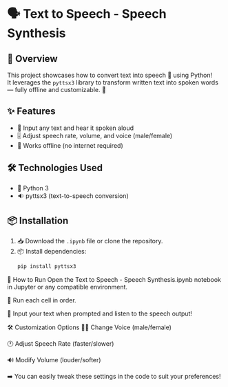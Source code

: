 # 🗣️ Text to Speech - Speech Synthesis

## 📖 Overview
This project showcases how to convert text into speech 🎤 using Python!  
It leverages the `pyttsx3` library to transform written text into spoken words — fully offline and customizable. 🚀

## ✨ Features
- 📝 Input any text and hear it spoken aloud
- 🎚️ Adjust speech rate, volume, and voice (male/female)
- 📶 Works offline (no internet required)

## 🛠️ Technologies Used
- 🐍 Python 3
- 🔉 pyttsx3 (text-to-speech conversion)

## 📦 Installation
1. 📥 Download the `.ipynb` file or clone the repository.
2. 📦 Install dependencies:
   ```bash
   pip install pyttsx3
🚀 How to Run
Open the Text to Speech - Speech Synthesis.ipynb notebook in Jupyter or any compatible environment.

📜 Run each cell in order.

🎤 Input your text when prompted and listen to the speech output!

🛠️ Customization Options
🧑‍🦰 Change Voice (male/female)

🕐 Adjust Speech Rate (faster/slower)

🔊 Modify Volume (louder/softer)

➡️ You can easily tweak these settings in the code to suit your preferences!   
